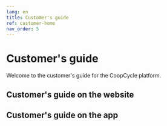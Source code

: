 ```yaml
---
lang: en
title: Customer's guide
ref: customer-home
nav_order: 5
---
```


# Customer's guide

Welcome to the customer's guide for the CoopCycle platform.

## Customer's guide on the website

## Customer's guide on the app

